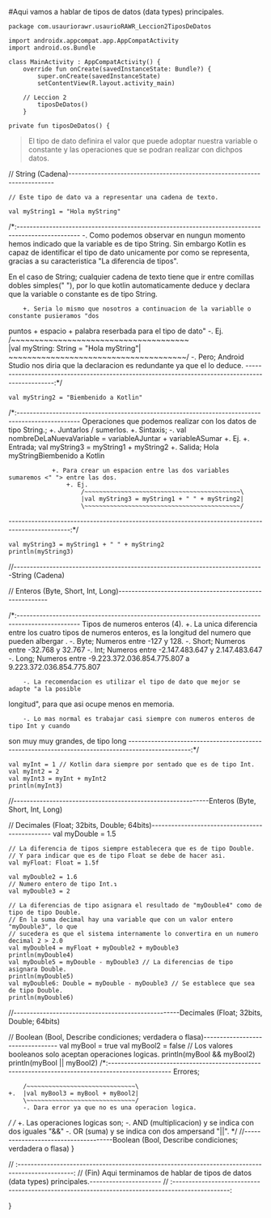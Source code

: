 #Aqui vamos a hablar de tipos de datos (data types) principales.

`package com.usauriorawr.usaurioRAWR_Leccion2TiposDeDatos`

~~~
import androidx.appcompat.app.AppCompatActivity
import android.os.Bundle
~~~

~~~
class MainActivity : AppCompatActivity() {
    override fun onCreate(savedInstanceState: Bundle?) {
        super.onCreate(savedInstanceState)
        setContentView(R.layout.activity_main)

    // Leccion 2
        tiposDeDatos()
    }
~~~

`private fun tiposDeDatos() {`


> El tipo de dato definira el valor que puede adoptar nuestra variable o constante y las operaciones que se podran realizar con dichpos datos.


// <Inicio> String (Cadena)-------------------------------------------------------------------------

    // Este tipo de dato va a representar una cadena de texto.

    val myString1 = "Hola myString"

/*:-------------------------------------------------------------------------------------------------
        -. Como podemos observar en nungun momento hemos indicado que la variable es de tipo String.
Sin embargo Kotlin es capaz de identificar el tipo de dato unicamente por como se representa,
gracias a su caracteristica "La diferencia de tipos".

En el caso de String; cualquier cadena de texto tiene que ir entre comillas dobles simples(" "),
por lo que kotlin automaticamente deduce y declara que la variable o constante es de tipo String.

        +. Seria lo mismo que nosotros a continuacion de la variablle o constante pusieramos "dos
puntos + espacio + palabra reserbada para el tipo de dato"
            -. Ej.
                /~~~~~~~~~~~~~~~~~~~~~~~~~~~~~~~~~~~~~~\
                |val myString: String = "Hola myString"|
                \~~~~~~~~~~~~~~~~~~~~~~~~~~~~~~~~~~~~~~/
            -. Pero; Android Studio nos diria que la declaracion es redundante ya que el lo deduce.
-------------------------------------------------------------------------------------------------:*/

    val myString2 = "Biembenido a Kotlin"

/*:-------------------------------------------------------------------------------------------------
Operaciones que podemos realizar con los datos de tipo String.;
            +. Juntarlos / sumerlos.
                +. Sintaxis;
                    -. val nombreDeLaNuevaVariable = variableAJuntar + variableASumar
                +. Ej.
                    +. Entrada;
                        val myString3 = myString1 + myString2
                    +. Salida;
                        Hola myStringBiembenido a Kotlin

                +. Para crear un espacion entre las dos variables sumaremos <" "> entre las dos.
                    +. Ej.
                        /~~~~~~~~~~~~~~~~~~~~~~~~~~~~~~~~~~~~~~~~~~~\
                        |val myString3 = myString1 + " " + myString2|
                        \~~~~~~~~~~~~~~~~~~~~~~~~~~~~~~~~~~~~~~~~~~~/
-------------------------------------------------------------------------------------------------:*/

    val myString3 = myString1 + " " + myString2
    println(myString3)

//-----------------------------------------------------------------------------String (Cadena) <Fin>

// <Inicio> Enteros (Byte, Short, Int, Long)--------------------------------------------------------

/*:-------------------------------------------------------------------------------------------------
Tipos de numeros enteros (4).
        +. La unica diferencia entre los cuatro tipos de numeros enteros, es la longitud del numero
que pueden albergar .
            -. Byte; Numeros entre -127 y 128.
            -. Short; Numeros entre -32.768 y 32.767
            -. Int; Numeros entre -2.147.483.647 y 2.147.483.647
            -. Long; Numeros entre -9.223.372.036.854.775.807 a 9.223.372.036.854.775.807

        -. La recomendacion es utilizar el tipo de dato que mejor se adapte "a la posible
longitud", para que asi ocupe menos en memoria.

        -. Lo mas normal es trabajar casi siempre con numeros enteros de tipo Int y cuando
son muy muy grandes, de tipo long
-------------------------------------------------------------------------------------------------:*/

    val myInt = 1 // Kotlin dara siempre por sentado que es de tipo Int.
    val myInt2 = 2
    val myInt3 = myInt + myInt2
    println(myInt3)
//------------------------------------------------------------Enteros (Byte, Short, Int, Long) <Fin>

// <Inicio> Decimales (Float; 32bits, Double; 64bits)-----------------------------------------------
    val myDouble = 1.5

    // La diferencia de tipos siempre establecera que es de tipo Double.
    // Y para indicar que es de tipo Float se debe de hacer asi.
    val myFloat: Float = 1.5f

    val myDouble2 = 1.6
    // Numero entero de tipo Int.↴
    val myDouble3 = 2

    // La diferencias de tipo asignara el resultado de "myDouble4" como de tipo de tipo Double.
    // En la suma decimal hay una variable que con un valor entero "myDouble3", lo que
    // sucedera es que el sistema internamente lo convertira en un numero decimal 2 > 2.0
    val myDouble4 = myFloat + myDouble2 + myDouble3
    println(myDouble4)
    val myDouble5 = myDouble - myDouble3 // La diferencias de tipo asignara Double.
    println(myDouble5)
    val myDouble6: Double = myDouble - myDouble3 // Se establece que sea de tipo Double.
    println(myDouble6)
//---------------------------------------------------Decimales (Float; 32bits, Double; 64bits) <Fin>

// <Inicio> Boolean (Bool, Describe condiciones; verdadera o flasa)---------------------------------
    val myBool = true
    val myBool2 = false
    // Los valores booleanos solo aceptan operaciones logicas.
    println(myBool && myBool2)
    println(myBool || myBool2)
/*:-------------------------------------------------------------------------------------------------
Errores;

        /~~~~~~~~~~~~~~~~~~~~~~~~~~~~~~\
    +.  |val myBool3 = myBool + myBool2|
        \~~~~~~~~~~~~~~~~~~~~~~~~~~~~~~/
        -. Dara error ya que no es una operacion logica.
 */
/*
    +. Las operaciones logicas son;
        -. AND (multiplicacion) y se indica con dos iguales "&&"
        -. OR (suma) y se indica con dos ampersand "||".
 */
//-------------------------------------Boolean (Bool, Describe condiciones; verdadera o flasa) <Fin>
}

// :-----------------------------------------------------------------------------------------------:
// (Fin) Aqui terminamos de hablar de tipos de datos (data types) principales.----------------------
// :-----------------------------------------------------------------------------------------------:



}
